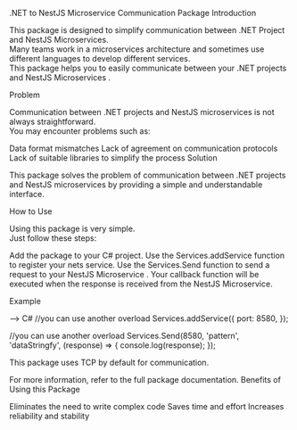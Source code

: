.NET to NestJS Microservice Communication Package 
Introduction 
 
This package is designed to simplify communication between .NET Project and NestJS Microservices.  
Many teams work in a microservices architecture and sometimes use different languages to develop different services.  
This package helps you to easily communicate between your .NET projects and  NestJS Microservices . 
 
Problem 
 
Communication between .NET projects and NestJS microservices is not always straightforward.  
You may encounter problems such as: 
 
Data format mismatches 
Lack of agreement on communication protocols 
Lack of suitable libraries to simplify the process 
Solution 
 
This package solves the problem of communication 
 between .NET projects and NestJS microservices 
 by providing a simple and understandable interface. 
 
How to Use 
 
Using this package is very simple.  
Just follow these steps: 
 
Add the package to your C# project. 
Use the Services.addService function to register your nets service. 
Use the Services.Send function to send a request to your NestJS Microservice . 
Your callback function will be executed when the response is received from the NestJS Microservice. 
 
Example 
 
--> C# 
//you can use another overload 
Services.addService({ 
  port: 8580, 
}); 
 
//you can use another overload 
Services.Send(8580, 'pattern', 'dataStringfy', (response) => { 
  console.log(response); 
}); 
  
  
  
 
This package uses TCP by default for communication. 
  
For more information, refer to the full package documentation. 
Benefits of Using this Package 
  
Eliminates the need to write complex code 
Saves time and effort 
Increases reliability and stability 
  
 

